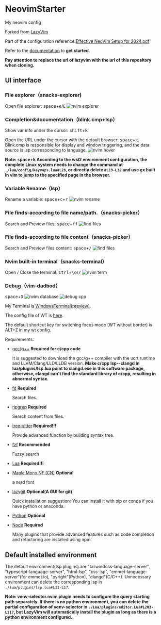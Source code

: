# NeovimStarter

My neovim config

Forked from [LazyVim](https://github.com/LazyVim/starter.git)

Part of the configuration reference:[Effective NeoVim Setup for 2024.pdf](https://cdn.jsdelivr.net/gh/wit-l/static_resources@latest/pdf/Effective%20NeoVim%20Setup%20for%202024.pdf)

Refer to the [documentation](https://lazyvim.github.io/installation) to **get started**.

**Pay attention to replace the url of lazyvim with the url of this repository when cloning.**

## UI interface

### File explorer（snacks-explorer)

Open file explorer: <kbd>space</kbd>+<kbd>e</kbd>/<kbd>E</kbd>
![nvim explorer](https://cdn.jsdelivr.net/gh/wit-l/filebed@main/images/17590250453161759025045064.png)

### Completion&documentation（blink.cmp+lsp）

Show var info under the cursor: <kbd>shift</kbd>+<kbd>k</kbd>

Open the URL under the cursor with the default browser: <kbd>space</kbd>+<kbd>k</kbd>. Blink.cmp is responsible for display and window triggering, and the data source is lsp corresponding to language.
![nvim hover](https://cdn.jsdelivr.net/gh/wit-l/filebed@main/images/17267351508081726735150586.png)

**Note: <kbd>space</kbd>+<kbd>k</kbd> According to the wsl2 environment configuration, the complete Linux system needs to change the command at `./lua/config/keymaps.lua#L28`, or directly delete `#L19-L32` and use <kbd>gx</kbd> built in vim to jump to the specified page in the browser.**

### Variable Rename（lsp）

Rename a variable: <kbd>space</kbd>+<kbd>c</kbd>+<kbd>r</kbd>
![nvim rename](https://cdn.jsdelivr.net/gh/wit-l/static_resources@latest/images/pic/nvim-hover-2.png)

### File finds-according to file name/path.（snacks-picker）

Search and Preview files: <kbd>space</kbd>+<kbd>f</kbd><kbd>f</kbd>
![find files](https://cdn.jsdelivr.net/gh/wit-l/filebed@main/images/17590253743121759025373411.png)

### File finds-according to file content（snacks-picker）

Search and Preview files content: <kbd>space</kbd>+<kbd>/</kbd>
![find files](https://cdn.jsdelivr.net/gh/wit-l/filebed@main/images/17590271943101759027193496.png)

### Nvim built-in terminal（snacks-terminal）

Open / Close the terminal: <kbd>Ctrl</kbd>+<kbd>\\</kbd>or<kbd>/</kbd>
![nvim term](https://cdn.jsdelivr.net/gh/wit-l/filebed@main/images/17590254603111759025460023.png)

### Debug（vim-dadbod）

<kbd>space</kbd>+<kbd>D</kbd>
![nvim database](https://cdn.jsdelivr.net/gh/wit-l/static_resources@latest/images/pic/nvim-database.png)
![debug cpp](https://cdn.jsdelivr.net/gh/wit-l/static_resources@latest/images/pic/debug.png)

My Terminal is [WindowsTerminal(preview)](https://github.com/microsoft/terminal).

The config file of WT is [here](https://github.com/WittyCo/Dotfiles/blob/main/windows/WindowsTerminal/settings.json).

The default shortcut key for switching focus mode (WT without border) is ALT+Z in my wt config.

Requirements:

- [gcc/g++](https://winlibs.com/) **Required for c/cpp code**

  It is suggested to download the gcc/g++ compiler with the ucrt runtime and LLVM/Clang/LLD/LLDB version.
  **Make c/cpp lsp--clangd in lua/plugins/lsp.lua point to clangd.exe in this software package, otherwise, clangd can't find the standard library of c/cpp, resulting in abnormal syntax.**

- [fd](https://github.com/sharkdp/fd) **Required**

  Search files.

- [ripgrep](https://github.com/BurntSushi/ripgrep) **Required**

  Search content from files.

- [tree-sitter](https://github.com/tree-sitter/tree-sitter) **Required!!!**

  Provide advanced function by building syntax tree.

- [fzf](https://github.com/junegunn/fzf) **Recommended**

  Fuzzy search

- [Lua](https://github.com/DevelopersCommunity/cmake-lua) **Required!!!**
- [Maple Mono NF (CN)](https://github.com/subframe7536/maple-font) **Optional**

  a nerd font

- [lazygit](https://github.com/jesseduffield/lazygit) **Optional(A GUI for git)**

  Quick installation suggestion: You can install it with pip or conda if you have python or anaconda.

- [Python](https://www.python.org/) **Optional**
- [Node](https://nodejs.org/) **Required**

  Many plugins that provide advanced features such as code completion and refactoring are installed using npm.

## Default installed environment

The default environment(lsp plugins) are "tailwindcss-language-server", "typescript-language-server", "html-lsp", "css-lsp", "emmet-language-server"(for emmet.io), "pyright"(Python), "clangd"(C/C++). Unnecessary environment can delete the corresponding lsp in `./lua/plugins/lsp.lua#L11-L17`.

**Note: venv-selector.nvim plugin needs to configure the query starting path separately. If there is no python environment, you can delete the partial configuration of venv-selector in `./Lua/plugins/editor.Lua#L203-L217`, but LazyVim will automatically install the plugin as long as there is a python environment configured.**
